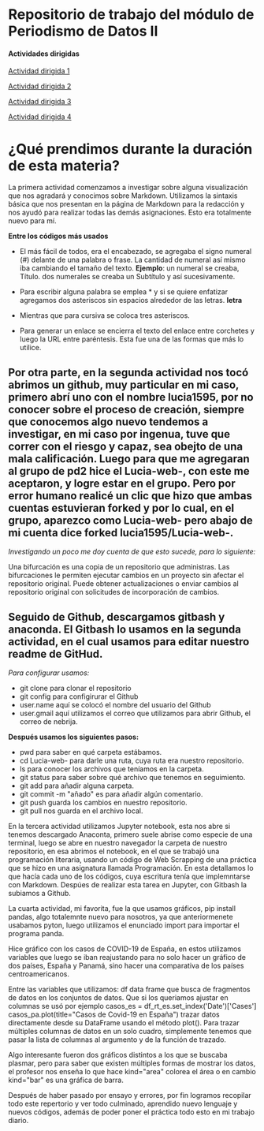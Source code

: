 # Repositorio de trabajo del módulo de Periodismo de Datos II


#### Actividades dirigidas 


[Actividad dirigida 1](ad1.md)


[Actividad dirigida 2](ad2.md)


[Actividad dirigida 3](ad3.md)


[Actividad dirigida 4](ad4.md)


# ¿Qué prendimos durante la duración de esta materia?

La primera actividad comenzamos a investigar sobre alguna visualización que nos agradará y conocimos sobre Markdown. Utilizamos la sintaxis básica que nos presentan en la página de Markdown para la redacción y nos ayudó para realizar todas las demás asignaciones. Esto era totalmente nuevo para mí. 

**Entre los códigos más usados**

- El más fácil de todos, era el encabezado, se agregaba el signo numeral (#) delante de una palabra o frase. La cantidad de numeral así mismo iba cambiando el tamaño del texto. 
**Ejemplo**: un numeral se creaba, Título. dos numerales se creaba un Subtítulo y así sucesivamente.
 
- Para escribir alguna palabra se emplea * y si se quiere enfatizar agregamos dos asteriscos sin espacios alrededor de las letras. **letra** 
- Mientras que para cursiva se coloca tres asteriscos. 
- Para generar un enlace se encierra el texto del enlace entre corchetes y luego la URL entre paréntesis. Esta fue una de las formas que más lo utilice. 

## Por otra parte, en la segunda actividad nos tocó abrimos un github, muy particular en mi caso, primero abrí uno con el nombre lucia1595, por no conocer sobre el proceso de creación, siempre que conocemos algo nuevo tendemos a investigar, en mi caso por ingenua, tuve que correr con el riesgo y capaz, sea obejto de una mala calificación. Luego para que me agregaran al grupo de pd2 hice el Lucia-web-, con este me aceptaron, y logre estar en el grupo. Pero por error humano realicé un clic que hizo que ambas cuentas estuvieran forked y por lo cual, en el grupo, aparezco como Lucia-web- pero abajo de mi cuenta dice forked lucia1595/Lucia-web-. 


*Investigando un poco me doy cuenta de que esto sucede, para lo siguiente:*
 
Una bifurcación es una copia de un repositorio que administras. Las bifurcaciones le permiten ejecutar cambios en un proyecto sin afectar el repositorio original. Puede obtener actualizaciones o enviar cambios al repositorio original con solicitudes de incorporación de cambios.


## Seguido de Github, descargamos gitbash y anaconda. El Gitbash lo usamos en la segunda actividad, en el cual usamos para editar nuestro readme de GitHud.


*Para configurar usamos:*


- git clone para clonar el repositorio 
- git config para configirurar el Github 
- user.name aquí se colocó el nombre del usuario del Github 
- user.gmail aquí utilizamos el correo que utilizamos para abrir Github, el correo de nebrija. 


**Después usamos los siguientes pasos:**
- pwd para saber en qué carpeta estábamos.
- cd Lucia-web- para darle una ruta, cuya ruta era nuestro repositorio. 
- ls para conocer los archivos que teníamos en la carpeta. 
- git status para saber sobre qué archivo que tenemos en seguimiento.
- git add para añadir alguna carpeta. 
- git commit -m "añado" es para añadir algún comentario. 
- git push guarda los cambios en nuestro repositorio. 
- git pull nos guarda en el archivo local. 


En la tercera actividad utilizamos Jupyter notebook, esta nos abre si tenemos descargado Anaconta, primero suele abrise como especie de una terminal, luego se abre en nuestro navegador la carpeta de nuestro repositorio, en esa abrimos el notebook, en el que se trabajó una programación literaria, usando un código de Web Scrapping de una práctica que se hizo en una asignatura llamada Programación. En esta detallamos lo que hacía cada uno de los códigos, cuya escritura tenía que implemntarse con Markdown. Despúes de realizar esta tarea en Jupyter, con Gitbash la subiamos a Github. 


La cuarta actividad, mi favorita, fue la que usamos gráficos, pip install pandas, algo totalemnte nuevo para nosotros, ya que anteriormenete usabamos pyton, luego utilizamos el enunciado import para importar el programa panda. 


Hice gráfico con los casos de COVID-19 de España, en estos utilizamos variables que luego se iban reajustando para no solo hacer un gráfico de dos países, España y Panamá, sino hacer una comparativa de los países centroamericanos. 


Entre las variables que utilizamos: df data frame que busca de fragmentos de datos en los conjuntos de datos. Que si los queriamos ajustar en columnas se usó por ejemplo casos_es = df_rt_es.set_index('Date')['Cases']
casos_pa.plot(title="Casos de Covid-19 en España") trazar datos directamente desde su DataFrame usando el método plot(). Para trazar múltiples columnas de datos en un solo cuadro, simplemente tenemos que pasar la lista de columnas al argumento y de la función de trazado. 


Algo interesante fueron dos gráficos distintos a los que se buscaba plasmar, pero para saber que existen múltiples formas de mostrar los datos, el profesor nos enseña lo que hace kind="area" colorea el área o en cambio kind="bar" es una gráfica de barra. 


Después de haber pasado por ensayo y errores, por fin logramos recopilar todo este repertorio y ver todo culminado, aprendido nuevo lenguaje y nuevos códigos, además de poder poner el práctica
todo esto en mi trabajo diario.
